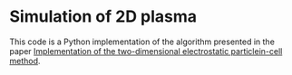 # Simulation of 2D plasma
This code is a Python implementation of the algorithm presented in the paper [Implementation of the two-dimensional electrostatic particlein-cell method](https://doi.org/10.1119/10.0000375).
